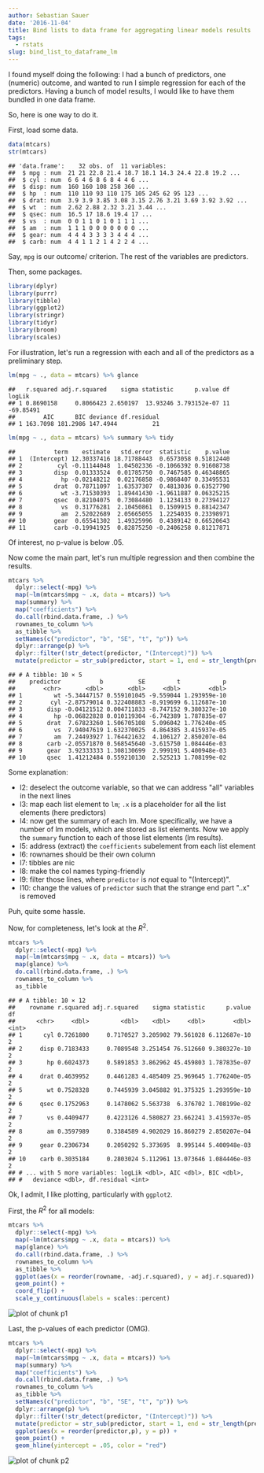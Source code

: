 ```yaml
---
author: Sebastian Sauer
date: '2016-11-04'
title: Bind lists to data frame for aggregating linear models results
tags:
  - rstats
slug: bind_list_to_dataframe_lm
---
```




I found myself doing the following: I had a bunch of predictors, one (numeric) outcome, and wanted to run I simple regression for each of the predictors. Having a bunch of model results, I would like to have them bundled in one data frame.

So, here is one way to do it.

First, load some data.

```r
data(mtcars)
str(mtcars)
```

```
## 'data.frame':	32 obs. of  11 variables:
##  $ mpg : num  21 21 22.8 21.4 18.7 18.1 14.3 24.4 22.8 19.2 ...
##  $ cyl : num  6 6 4 6 8 6 8 4 4 6 ...
##  $ disp: num  160 160 108 258 360 ...
##  $ hp  : num  110 110 93 110 175 105 245 62 95 123 ...
##  $ drat: num  3.9 3.9 3.85 3.08 3.15 2.76 3.21 3.69 3.92 3.92 ...
##  $ wt  : num  2.62 2.88 2.32 3.21 3.44 ...
##  $ qsec: num  16.5 17 18.6 19.4 17 ...
##  $ vs  : num  0 0 1 1 0 1 0 1 1 1 ...
##  $ am  : num  1 1 1 0 0 0 0 0 0 0 ...
##  $ gear: num  4 4 4 3 3 3 3 4 4 4 ...
##  $ carb: num  4 4 1 1 2 1 4 2 2 4 ...
```

Say, `mpg` is our outcome/ criterion. The rest of the variables are predictors.

Then, some packages.


```r
library(dplyr)
library(purrr)
library(tibble)
library(ggplot2)
library(stringr)
library(tidyr)
library(broom)
library(scales)
```

For illustration, let's run a regression with each and all of the predictors as a preliminary step.


```r
lm(mpg ~ ., data = mtcars) %>% glance
```

```
##   r.squared adj.r.squared    sigma statistic      p.value df    logLik
## 1 0.8690158     0.8066423 2.650197  13.93246 3.793152e-07 11 -69.85491
##        AIC      BIC deviance df.residual
## 1 163.7098 181.2986 147.4944          21
```

```r
lm(mpg ~ ., data = mtcars) %>% summary %>% tidy
```

```
##           term    estimate   std.error  statistic    p.value
## 1  (Intercept) 12.30337416 18.71788443  0.6573058 0.51812440
## 2          cyl -0.11144048  1.04502336 -0.1066392 0.91608738
## 3         disp  0.01333524  0.01785750  0.7467585 0.46348865
## 4           hp -0.02148212  0.02176858 -0.9868407 0.33495531
## 5         drat  0.78711097  1.63537307  0.4813036 0.63527790
## 6           wt -3.71530393  1.89441430 -1.9611887 0.06325215
## 7         qsec  0.82104075  0.73084480  1.1234133 0.27394127
## 8           vs  0.31776281  2.10450861  0.1509915 0.88142347
## 9           am  2.52022689  2.05665055  1.2254035 0.23398971
## 10        gear  0.65541302  1.49325996  0.4389142 0.66520643
## 11        carb -0.19941925  0.82875250 -0.2406258 0.81217871
```

Of interest, no p-value is below .05.


Now come the main part, let's run multiple regression and then combine the results.

```r
mtcars %>% 
  dplyr::select(-mpg) %>% 
  map(~lm(mtcars$mpg ~ .x, data = mtcars)) %>% 
  map(summary) %>% 
  map("coefficients") %>% 
  do.call(rbind.data.frame, .) %>% 
  rownames_to_column %>% 
  as_tibble %>% 
  setNames(c("predictor", "b", "SE", "t", "p")) %>% 
  dplyr::arrange(p) %>% 
  dplyr::filter(!str_detect(predictor, "(Intercept)")) %>% 
  mutate(predictor = str_sub(predictor, start = 1, end = str_length(predictor)-3))
```

```
## # A tibble: 10 × 5
##    predictor           b          SE         t            p
##        <chr>       <dbl>       <dbl>     <dbl>        <dbl>
## 1         wt -5.34447157 0.559101045 -9.559044 1.293959e-10
## 2        cyl -2.87579014 0.322408883 -8.919699 6.112687e-10
## 3       disp -0.04121512 0.004711833 -8.747152 9.380327e-10
## 4         hp -0.06822828 0.010119304 -6.742389 1.787835e-07
## 5       drat  7.67823260 1.506705108  5.096042 1.776240e-05
## 6         vs  7.94047619 1.632370025  4.864385 3.415937e-05
## 7         am  7.24493927 1.764421632  4.106127 2.850207e-04
## 8       carb -2.05571870 0.568545640 -3.615750 1.084446e-03
## 9       gear  3.92333333 1.308130699  2.999191 5.400948e-03
## 10      qsec  1.41212484 0.559210130  2.525213 1.708199e-02
```


Some explanation:

- l2: deselect the outcome variable, so that we can address "all" variables in the next lines
- l3: map each list element to `lm`; `.x` is a placeholder for all the list elements (here predictors)
- l4: now get the summary of each lm. More specifically, we have a number of lm models, which are stored as list elements. Now we apply the `summary` function to each of those list elements (lm results).
- l5: address (extract) the `coefficients` subelement from each list element
- l6: rownames should be their own column 
- l7: tibbles are nic
- l8: make the col names typing-friendly
- l9: filter those lines, where `predictor` is *not* equal to "(Intercept)".
- l10: change the values of `predictor` such that the strange end part "..x" is removed

Puh, quite some hassle.

Now, for completeness, let's look at the $R^2$.



```r
mtcars %>% 
  dplyr::select(-mpg) %>% 
  map(~lm(mtcars$mpg ~ .x, data = mtcars)) %>% 
  map(glance) %>% 
  do.call(rbind.data.frame, .) %>% 
  rownames_to_column %>% 
  as_tibble 
```

```
## # A tibble: 10 × 12
##    rowname r.squared adj.r.squared    sigma statistic      p.value    df
##      <chr>     <dbl>         <dbl>    <dbl>     <dbl>        <dbl> <int>
## 1      cyl 0.7261800     0.7170527 3.205902 79.561028 6.112687e-10     2
## 2     disp 0.7183433     0.7089548 3.251454 76.512660 9.380327e-10     2
## 3       hp 0.6024373     0.5891853 3.862962 45.459803 1.787835e-07     2
## 4     drat 0.4639952     0.4461283 4.485409 25.969645 1.776240e-05     2
## 5       wt 0.7528328     0.7445939 3.045882 91.375325 1.293959e-10     2
## 6     qsec 0.1752963     0.1478062 5.563738  6.376702 1.708199e-02     2
## 7       vs 0.4409477     0.4223126 4.580827 23.662241 3.415937e-05     2
## 8       am 0.3597989     0.3384589 4.902029 16.860279 2.850207e-04     2
## 9     gear 0.2306734     0.2050292 5.373695  8.995144 5.400948e-03     2
## 10    carb 0.3035184     0.2803024 5.112961 13.073646 1.084446e-03     2
## # ... with 5 more variables: logLik <dbl>, AIC <dbl>, BIC <dbl>,
## #   deviance <dbl>, df.residual <int>
```


Ok, I admit, I like plotting, particularly with `ggplot2`.

First, the $R^2$ for all models:

```r
mtcars %>% 
  dplyr::select(-mpg) %>% 
  map(~lm(mtcars$mpg ~ .x, data = mtcars)) %>% 
  map(glance) %>% 
  do.call(rbind.data.frame, .) %>% 
  rownames_to_column %>% 
  as_tibble %>% 
  ggplot(aes(x = reorder(rowname, -adj.r.squared), y = adj.r.squared)) +
  geom_point() +
  coord_flip() + 
  scale_y_continuous(labels = scales::percent)
```

![plot of chunk p1](https://sebastiansauer.github.io/images/2016-11-04/p1-1.png)


Last, the p-values of each predictor (OMG).


```r
mtcars %>% 
  dplyr::select(-mpg) %>% 
  map(~lm(mtcars$mpg ~ .x, data = mtcars)) %>% 
  map(summary) %>% 
  map("coefficients") %>% 
  do.call(rbind.data.frame, .) %>% 
  rownames_to_column %>% 
  as_tibble %>% 
  setNames(c("predictor", "b", "SE", "t", "p")) %>% 
  dplyr::arrange(p) %>% 
  dplyr::filter(!str_detect(predictor, "(Intercept)")) %>% 
  mutate(predictor = str_sub(predictor, start = 1, end = str_length(predictor)-3)) %>% 
  ggplot(aes(x = reorder(predictor,p), y = p)) +
  geom_point() +
  geom_hline(yintercept = .05, color = "red")
```

![plot of chunk p2](https://sebastiansauer.github.io/images/2016-11-04/p2-1.png)


